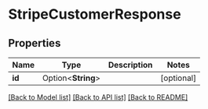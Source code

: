 # StripeCustomerResponse

## Properties

Name | Type | Description | Notes
------------ | ------------- | ------------- | -------------
**id** | Option<**String**> |  | [optional]

[[Back to Model list]](../README.md#documentation-for-models) [[Back to API list]](../README.md#documentation-for-api-endpoints) [[Back to README]](../README.md)


